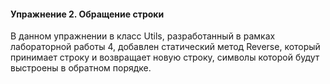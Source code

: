 #### Упражнение 2. Обращение строки

В данном упражнении в класс Utils, разработанный в рамках лабораторной работы 4, добавлен статический метод Reverse, который принимает строку и возвращает новую строку, символы которой будут выстроены в обратном порядке.
